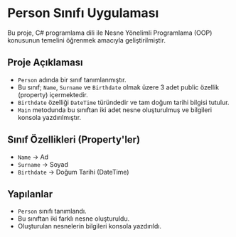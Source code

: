 # Person Sınıfı Uygulaması

Bu proje, C# programlama dili ile Nesne Yönelimli Programlama (OOP) konusunun temelini öğrenmek amacıyla geliştirilmiştir.

## Proje Açıklaması

- `Person` adında bir sınıf tanımlanmıştır.
- Bu sınıf; `Name`, `Surname` ve `Birthdate` olmak üzere 3 adet public özellik (property) içermektedir.
- `Birthdate` özelliği `DateTime` türündedir ve tam doğum tarihi bilgisi tutulur.
- `Main` metodunda bu sınıftan iki adet nesne oluşturulmuş ve bilgileri konsola yazdırılmıştır.

## Sınıf Özellikleri (Property'ler)

- `Name` → Ad
- `Surname` → Soyad
- `Birthdate` → Doğum Tarihi (DateTime)

## Yapılanlar

- `Person` sınıfı tanımlandı.
- Bu sınıftan iki farklı nesne oluşturuldu.
- Oluşturulan nesnelerin bilgileri konsola yazdırıldı.
